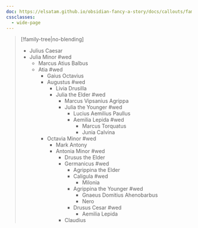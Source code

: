 ```yaml
---
doc: https://elsatam.github.io/obsidian-fancy-a-story/docs/callouts/family-tree.html
cssclasses:
  - wide-page
---
```


> [!family-tree|no-blending]
> - Julius Caesar
> - Julia Minor #wed
> 	- Marcus Atius Balbus
> 	- Atia #wed
> 		- Gaius Octavius
> 		- Augustus #wed
> 			- Livia Drusilla
> 			- Julia the Elder #wed
> 				- Marcus Vipsanius Agrippa
> 				- Julia the Younger #wed
> 					- Lucius Aemilius Paullus
> 					- Aemilia Lepida #wed
> 						- Marcus Torquatus
> 						- Junia Calvina
> 		- Octavia Minor #wed
> 			- Mark Antony
> 			- Antonia Minor #wed
> 				- Drusus the Elder
> 				- Germanicus #wed
> 					- Agrippina the Elder
> 					- Caligula #wed
> 						- Milonia
> 					- Agrippina the Younger #wed
> 						- Gnaeus Domitius Ahenobarbus
> 						- Nero
> 					- Drusus Cesar #wed
> 						- Aemilia Lepida
> 				- Claudius

